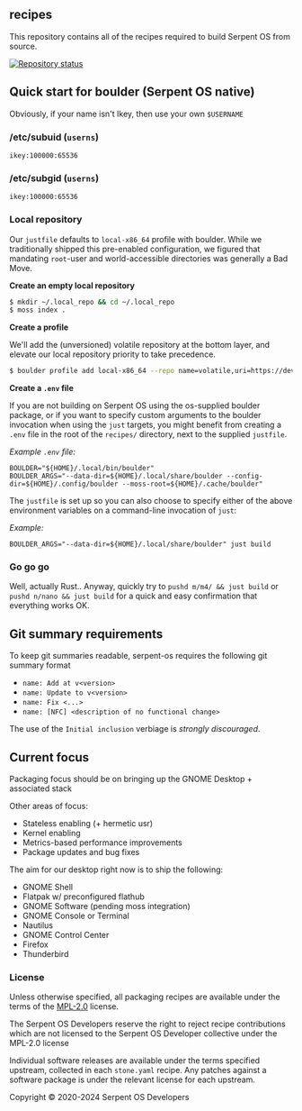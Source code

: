 ## recipes

This repository contains all of the recipes required to build Serpent OS
from source.

[![Repository status](https://repology.org/badge/repository-big/serpentos.svg)](https://repology.org/repository/serpentos)

## Quick start for boulder (Serpent OS native)

Obviously, if your name isn't Ikey, then use your own `$USERNAME`

### /etc/subuid (`userns`)

    ikey:100000:65536

### /etc/subgid (`userns`)

    ikey:100000:65536

### Local repository

Our `justfile` defaults to `local-x86_64` profile with boulder. While we traditionally shipped this pre-enabled configuration, we figured that mandating
`root`-user and world-accessible directories was generally a Bad Move.

**Create an empty local repository**

```bash
$ mkdir ~/.local_repo && cd ~/.local_repo
$ moss index .
```

**Create a profile**

We'll add the (unversioned) volatile repository at the bottom layer, and elevate
our local repository priority to take precedence.

```bash
$ boulder profile add local-x86_64 --repo name=volatile,uri=https://dev.serpentos.com/volatile/x86_64/stone.index,priority=0 --repo name=local,uri=file:///$HOME/.local_repo/stone.index,priority=10
```

**Create a `.env` file**

If you are not building on Serpent OS using the os-supplied boulder package, or if you want to specify custom arguments to the boulder invocation when using the `just` targets,
you might benefit from creating a `.env` file in the root of the `recipes/` directory, next to the supplied `justfile`.

_Example `.env` file:_

    BOULDER="${HOME}/.local/bin/boulder"
    BOULDER_ARGS="--data-dir=${HOME}/.local/share/boulder --config-dir=${HOME}/.config/boulder --moss-root=${HOME}/.cache/boulder"

The `justfile` is set up so you can also choose to specify either of the above environment variables on a command-line invocation of `just`:

_Example:_

    BOULDER_ARGS="--data-dir=${HOME}/.local/share/boulder" just build

### Go go go

Well, actually Rust.. Anyway, quickly try to `pushd m/m4/ && just build` or `pushd n/nano && just build` for a quick and easy confirmation that everything works OK.

## Git summary requirements

To keep git summaries readable, serpent-os requires the following git summary format

- `name: Add at v<version>`
- `name: Update to v<version>`
- `name: Fix <...>`
- `name: [NFC] <description of no functional change>`

The use of the `Initial inclusion` verbiage is _strongly discouraged_.

## Current focus

Packaging focus should be on bringing up the GNOME Desktop + associated stack

Other areas of focus:

 - Stateless enabling (+ hermetic usr)
 - Kernel enabling
 - Metrics-based performance improvements
 - Package updates and bug fixes

The aim for our desktop right now is to ship the following:

 - GNOME Shell
 - Flatpak w/ preconfigured flathub
 - GNOME Software (pending moss integration)
 - GNOME Console or Terminal
 - Nautilus
 - GNOME Control Center
 - Firefox
 - Thunderbird

### License

Unless otherwise specified, all packaging recipes are available under
the terms of the [MPL-2.0](https://spdx.org/licenses/MPL-2.0.html) license.

The Serpent OS Developers reserve the right to reject recipe contributions
which are not licensed to the Serpent OS Developer collective under the MPL-2.0 license

Individual software releases are available under the terms specified
upstream, collected in each `stone.yaml` recipe. Any patches against
a software package is under the relevant license for each upstream.

Copyright © 2020-2024 Serpent OS Developers
